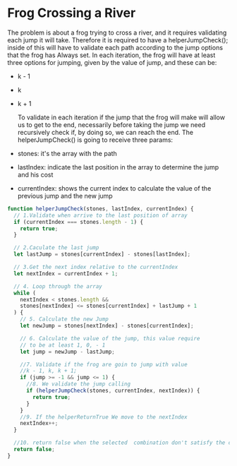 # Frog Crossing a River

The problem is about a frog trying to cross a river, and it requires validating each jump it will take. Therefore it is required to have a helperJumpCheck(); inside of this will have to validate each path according to the jump options that the frog has Always set. In each iteration, the frog will have at least three options for jumping, given by the value of jump, and these can be:

- k - 1
- k
- k + 1

  To validate in each iteration if the jump that the frog will make will allow us to get to the end, necessarily before taking the jump we need recursively check if, by doing so, we can reach the end.
  The helperJumpCheck() is going to receive three params:

- stones: it's the array with the path
- lastIndex: indicate the last position in the array to determine the jump and his cost
- currentIndex: shows the current index to calculate the value of the previous jump and the new jump

```javascript
function helperJumpCheck(stones, lastIndex, currentIndex) {
  // 1.Validate when arrive to the last position of array
  if (currentIndex === stones.length - 1) {
    return true;
  }

  // 2.Caculate the last jump
  let lastJump = stones[currentIndex] - stones[lastIndex];

  // 3.Get the next index relative to the currentIndex
  let nextIndex = currentIndex + 1;

  // 4. Loop through the array
  while (
    nextIndex < stones.length &&
    stones[nextIndex] <= stones[currentIndex] + lastJump + 1
  ) {
    // 5. Calculate the new Jump
    let newJump = stones[nextIndex] - stones[currentIndex];

    // 6. Calculate the value of the jump, this value require
    // to be at least 1, 0, - 1
    let jump = newJump - lastJump;

    //7. Validate if the frog are goin to jump with value
    //k - 1, k, k + 1;
    if (jump >= -1 && jump <= 1) {
      //8. We validate the jump calling
      if (helperJumpCheck(stones, currentIndex, nextIndex)) {
        return true;
      }
    }
    //9. If the helperReturnTrue We move to the nextIndex
    nextIndex++;
  }

  //10. return false when the selected  combination don't satisfy the condition
  return false;
}
```
